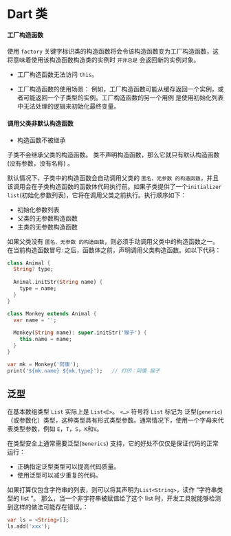 # Dart 类




#### 工厂构造函数

使用 `factory` 关键字标识类的构造函数将会令该构造函数变为工厂构造函数，这将意味着使用该构造函数构造类的实例时 `并非总是` 会返回新的实例对象。

* 工厂构造函数无法访问 `this`。

* 工厂构造函数的使用场景：
例如，工厂构造函数可能从缓存返回一个实例，或者可能返回一个子类型的实例。工厂构造函数的另一个用例 是使用初始化列表中无法处理的逻辑来初始化最终变量。


#### 调用父类非默认构造函数

* 构造函数不被继承

子类不会继承父类的构造函数。 类不声明构造函数，那么它就只有默认构造函数 (没有参数，没有名称) 。


默认情况下，子类中的构造函数会自动调用父类的 `匿名、无参数 的构造函数`，并且该调用会在子类构造函数的函数体代码执行前。如果子类提供了一个`initializer list`(初始化参数列表)，它将在调用父类之前执行。执行顺序如下：

* 初始化参数列表
* 父类的无参数构造函数
* 主类的无参数构造函数

如果父类没有 `匿名、无参数 的构造函数`，则必须手动调用父类中的构造函数之一。 在当前构造函数冒号`:`之后，函数体之前，声明调用父类构造函数。如以下代码：

```Dart
class Animal {
  String? type;
  
  Animal.initStr(String name) {
    type = name;
  }
}

class Monkey extends Animal {
  var name = '';
  
  Monkey(String name): super.initStr('猴子') {
    this.name = name;
  }
}

var mk = Monkey('阿康');
print('${mk.name} ${mk.type}');   // 打印：阿康 猴子
```



## 泛型

在基本数组类型 `List` 实际上是 `List<E>`。 `<…>` 符号将 `List` 标记为 泛型(`generic`)（或参数化）类型，这种类型具有形式类型参数。通常情况下，使用一个字母来代表类型参数，例如 `E`，`T`，`S`，`K`和`V`。
 
在类型安全上通常需要泛型(`Generics`) 支持，它的好处不仅仅是保证代码的正常运行：

* 正确指定泛型类型可以提高代码质量。
* 使用泛型可以减少重复的代码。

如果打算仅包含字符串的列表，则可以将其声明为`List<String>`，读作 “字符串类型的 list ”。 那么，当一个非字符串被赋值给了这个 list 时，开发工具就能够检测到这样的做法可能存在错误。：

```Dart
var ls = <String>[];
ls.add('xxx');
```

